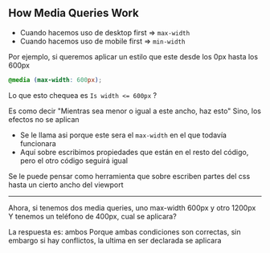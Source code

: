 ## How Media Queries Work

- Cuando hacemos uso de desktop first => `max-width`
- Cuando hacemos uso de mobile first => `min-width`

Por ejemplo, si queremos aplicar un estilo que este desde los 0px hasta los 600px

```css
@media (max-width: 600px);
```

Lo que esto chequea es `Is width <= 600px` ?

Es como decir "Mientras sea menor o igual a este ancho, haz esto"
Sino, los efectos no se aplican

- Se le llama asi porque este sera el `max-width` en el que todavía funcionara
- Aquí sobre escribimos propiedades que están en el resto del código, pero el otro código seguirá igual

Se le puede pensar como herramienta que sobre escriben partes del css hasta un cierto ancho del viewport

---

Ahora, si tenemos dos media queries, uno max-width 600px y otro 1200px
Y tenemos un teléfono de 400px, cual se aplicara?

La respuesta es: ambos
Porque ambas condiciones son correctas, sin embargo si hay conflictos, la ultima en ser declarada se aplicara
